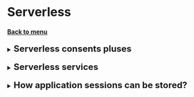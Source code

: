 <h1>Serverless</h1>
<h4> 

[Back to menu](..%2FMenu.md)

</h4>

[//]:# (Serverless consents pluses)

<details>
    <summary>
        <b><big><big>
            Serverless consents pluses
        </big></big></b>
    </summary>

- you can scale your applications quickly without managing any servers
- Low Cost (charged when code is executed)
- AWS handles the heavy lifting. You need focus only on code

</details>
<br>

[//]:# (Serverless services)

<details>
    <summary>
        <b><big><big>
            Serverless services
        </big></big></b>
    </summary>

- calculation
  - Lambda
  - Fargate
- Integration
  - Event Bridge
  - Step functions
  - SQS and SNS
  - API gateway
- Data storage
  - S3/EFS/Dynamo/
  - RDS Proxy

</details>
<br>

[//]:# (How application sessions can be stored?)

<details>
    <summary>
        <b><big><big>
            How application sessions can be stored?
        </big></big></b>
    </summary>

There are various ways to manage user sessions,
including storing those sessions locally to the node 
responding to the HTTP request or designating 
a layer in your architecture that can store those sessions 
in a scalable and robust manner. Common approaches 
used include utilizing sticky sessions or using a 
distributed cache for your session management. 

In order to address scalability and to provide 
a shared data storage for sessions that can be 
accessed from any individual web server, 
you can abstract the HTTP sessions from the web servers themselves. 

A common solution for this is to leverage 
an in-memory key-value store such as ElastiCache.

**Amazon RDS could be used for session management,
but it isn't as fast as in-memory cache.**

</details>
<br>